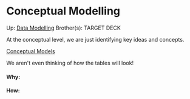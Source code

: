 # Conceptual Modelling

Up: [Data Modelling](data_modelling)
Brother(s):
TARGET DECK

At the conceptual level, we are just identifying key ideas and concepts.

[Conceptual Models](conceptual_models)

We aren't even thinking of how the tables will look!




































#### Why:
#### How:









